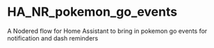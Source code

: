 # HA_NR_pokemon_go_events
A Nodered flow for Home Assistant to bring in pokemon go events for notification and dash reminders
